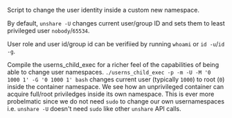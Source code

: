 Script to change the user identity inside a custom new namespace.

By default, `unshare -U` changes current user/group ID and sets them to least privileged user `nobody`/`65534`.

User role and user id/group id can be verifiied by running `whoami` or `id -u`/`id -g`.

Compile the userns\_child\_exec for a richer feel of the capabilities of being able to change user namespaces.
`./userns_child_exec -p -m -U -M '0 1000 1' -G '0 1000 1' bash` changes current user (typically `1000`) to root (`0`) inside the container namespace. We see how an unprivileged container can acquire full/root priviledges inside its own namespace.
This is ever more probelmatic since we do not need `sudo` to change our own usernamespaces i.e. `unshare -U` doesn't need `sudo` like other `unshare` API calls.
